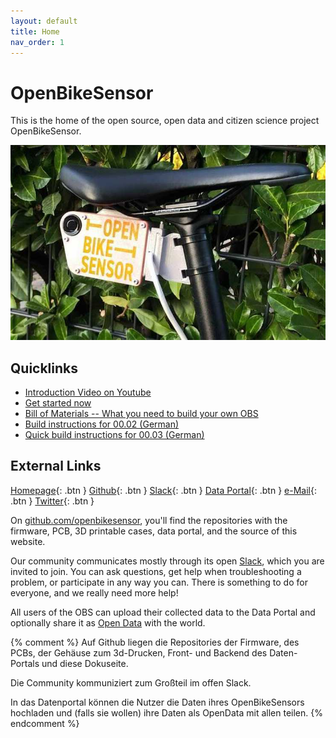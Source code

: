 ```yaml
---
layout: default
title: Home
nav_order: 1
---
```


# OpenBikeSensor

This is the home of the open source, open data and citizen science project
OpenBikeSensor. 

![A fully equipped PCB version 00.03.10, attached to a bicycle seat.](/assets/images/v00.03/PCB00.03.10_short1.jpg)

## Quicklinks

* [Introduction Video on Youtube](https://www.youtube.com/watch?v=YrpipBDGe9s)
* [Get started now](getting_started/usage.html)
* [Bill of Materials -- What you need to build your own OBS](/hardware/hardware.html)
* [Build instructions for 00.02 (German)](/hardware/pcb_board/pcb_00.02.xx_building_long.html)
* [Quick build instructions for 00.03 (German)](hardware/pcb_board/pcb_00.03.xx_building_short.html)

## External Links

[Homepage](https://openbikesensor.org){: .btn }
[Github](http://github.com/openbikesensor){: .btn }
[Slack](https://openbikesensor.org/slack){: .btn }
[Data Portal](https://openbikesensor.hlrs.de/){: .btn }
[e-Mail](mailto:info@openbikesensor.org){: .btn }
[Twitter](http://twitter.com/openbikesensor?lang=de){: .btn }


On [github.com/openbikesensor](https://github.com/openbikesensor), you'll find
the repositories with the firmware, PCB, 3D printable cases, data portal, and
the source of this website.

Our community communicates mostly through its open
[Slack](https://openbikesensor.org/slack), which you are invited to join. You
can ask questions, get help when troubleshooting a problem, or participate in
any way you can. There is something to do for everyone, and we really need more
help!

All users of the OBS can upload their collected data to the Data Portal and
optionally share it as [Open Data](https://en.wikipedia.org/wiki/Open_data)
with the world.

{% comment %}
Auf Github liegen die Repositories der Firmware, des PCBs, der Gehäuse zum 3d-Drucken, Front- und Backend des Daten-Portals und diese Dokuseite.

Die Community kommuniziert zum Großteil im offen Slack.

In das Datenportal können die Nutzer die Daten ihres OpenBikeSensors hochladen und (falls sie wollen) ihre Daten als OpenData mit allen teilen.
{% endcomment %}
